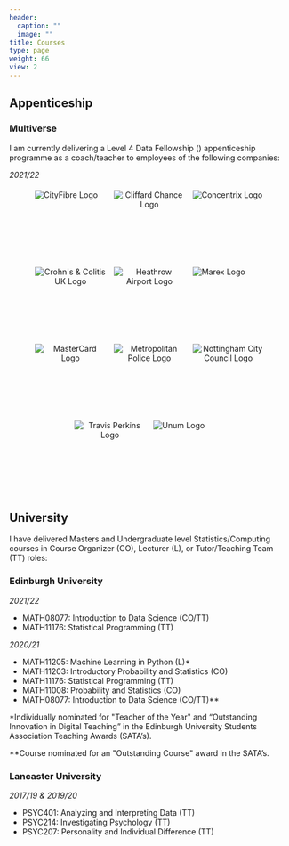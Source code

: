 ```yaml
---
header:
  caption: ""
  image: ""
title: Courses
type: page
weight: 66
view: 2
---
```


## Appenticeship

### Multiverse

I am currently delivering a Level 4 Data Fellowship (<a href="https://www.multiverse.io/en-GB/programmes/data-fellowship-level-4"><i class="fas fa-university"></i></a>) appenticeship programme as a coach/teacher to employees of the following companies:

_2021/22_
<style>
.somethingWrapper{
    border: 1px;
    text-align: center;
}
.somethingWrapper2{
    display: inline-flex;
    margin: 5px;
    width: 128px;
    height: 128px;
}
</style>

<div class="somethingWrapper">
  <div class="somethingWrapper2">
    <img src="/media/CF-logo-Green.png" alt="CityFibre Logo">
  </div>
  <div class="somethingWrapper2">
    <img src="/media/Clifford_Chance_logo_1200.png" alt="Cliffard Chance Logo">
  </div>
  <div class="somethingWrapper2">
    <img src="/media/CNXC.png" alt="Concentrix Logo">
  </div>
  <div class="somethingWrapper2">
    <img src="/media/Crohns.png" alt="Crohn's & Colitis UK Logo">
  </div>
  <div class="somethingWrapper2">
    <img src="/media/Heathrow_Logo_2013.png" alt="Heathrow Airport Logo">
  </div>
  <div class="somethingWrapper2">
    <img src="/media/Marex_Company_Logo.png" alt="Marex Logo">
  </div>
  <div class="somethingWrapper2">
    <img src="/media/mastercard_PNG6.png" alt="MasterCard Logo">
  </div>
  <div class="somethingWrapper2">
    <img src="/media/Met_symbol.webp" alt="Metropolitan Police Logo">
  </div>
  <div class="somethingWrapper2">
    <img src="/media/nottingham-city-council.png" alt="Nottingham City Council Logo">
  </div>
  <div class="somethingWrapper2">
    <img src="/media/Travis-Perkins-Logo.png" alt="Travis Perkins Logo">
  </div>
  <div class="somethingWrapper2">
    <img src="/media/UNM.png" alt="Unum Logo">
  </div>
</div>

## University

I have delivered Masters and Undergraduate level Statistics/Computing courses in Course Organizer (CO), Lecturer (L), or Tutor/Teaching Team (TT) roles:

### Edinburgh University

_2021/22_
- MATH08077: Introduction to Data Science (CO/TT) <a href="http://www.drps.ed.ac.uk/21-22/dpt/cxmath08077.htm"><i class="fas fa-university"></i></a><a href="https://idsed.digital/"><i class="ai ai-open-materials"></i></a>
- MATH11176: Statistical Programming (TT) <a href="http://www.drps.ed.ac.uk/21-22/dpt/cxmath11176.htm"><i class="fas fa-university"></i></a>

_2020/21_
- MATH11205: Machine Learning in Python (L)\* <a href="http://www.drps.ed.ac.uk/20-21/dpt/cxmath11205.htm"><i class="fas fa-university"></i></a><a href="https://eldave93.github.io/Machine-Learning-in-Python-20-21/"><i class="ai ai-open-materials"></i></a>
- MATH11203: Introductory Probability and Statistics (CO) <a href="http://www.drps.ed.ac.uk/20-21/dpt/cxmath11203.htm"><i class="fas fa-university"></i></a>
- MATH11176: Statistical Programming (TT) <a href="http://www.drps.ed.ac.uk/20-21/dpt/cxmath11176.htm"><i class="fas fa-university"></i></a>
- MATH11008: Probability and Statistics (CO) <a href="http://www.drps.ed.ac.uk/20-21/dpt/cxmath11204.htm"><i class="fas fa-university"></i></a>
- MATH08077: Introduction to Data Science (CO/TT)\*\* <a href="http://www.drps.ed.ac.uk/20-21/dpt/cxmath08077.htm"><i class="fas fa-university"></i></a><a href="https://introds-2020.netlify.app/"><i class="ai ai-open-materials"></i></a>

\*Individually nominated for "Teacher of the Year" and “Outstanding Innovation in Digital Teaching” in the Edinburgh University Students Association Teaching Awards (SATA’s).

\*\*Course nominated for an "Outstanding Course" award in the SATA’s.

### Lancaster University

_2017/19 & 2019/20_

- PSYC401: Analyzing and Interpreting Data (TT)
- PSYC214: Investigating Psychology (TT)
- PSYC207: Personality and Individual Difference (TT)
